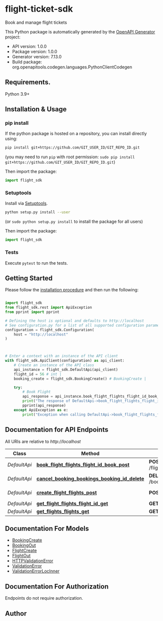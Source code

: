 # flight-ticket-sdk
Book and manage flight tickets

This Python package is automatically generated by the [OpenAPI Generator](https://openapi-generator.tech) project:

- API version: 1.0.0
- Package version: 1.0.0
- Generator version: 7.13.0
- Build package: org.openapitools.codegen.languages.PythonClientCodegen

## Requirements.

Python 3.9+

## Installation & Usage
### pip install

If the python package is hosted on a repository, you can install directly using:

```sh
pip install git+https://github.com/GIT_USER_ID/GIT_REPO_ID.git
```
(you may need to run `pip` with root permission: `sudo pip install git+https://github.com/GIT_USER_ID/GIT_REPO_ID.git`)

Then import the package:
```python
import flight_sdk
```

### Setuptools

Install via [Setuptools](http://pypi.python.org/pypi/setuptools).

```sh
python setup.py install --user
```
(or `sudo python setup.py install` to install the package for all users)

Then import the package:
```python
import flight_sdk
```

### Tests

Execute `pytest` to run the tests.

## Getting Started

Please follow the [installation procedure](#installation--usage) and then run the following:

```python

import flight_sdk
from flight_sdk.rest import ApiException
from pprint import pprint

# Defining the host is optional and defaults to http://localhost
# See configuration.py for a list of all supported configuration parameters.
configuration = flight_sdk.Configuration(
    host = "http://localhost"
)



# Enter a context with an instance of the API client
with flight_sdk.ApiClient(configuration) as api_client:
    # Create an instance of the API class
    api_instance = flight_sdk.DefaultApi(api_client)
    flight_id = 56 # int | 
    booking_create = flight_sdk.BookingCreate() # BookingCreate | 

    try:
        # Book Flight
        api_response = api_instance.book_flight_flights_flight_id_book_post(flight_id, booking_create)
        print("The response of DefaultApi->book_flight_flights_flight_id_book_post:\n")
        pprint(api_response)
    except ApiException as e:
        print("Exception when calling DefaultApi->book_flight_flights_flight_id_book_post: %s\n" % e)

```

## Documentation for API Endpoints

All URIs are relative to *http://localhost*

Class | Method | HTTP request | Description
------------ | ------------- | ------------- | -------------
*DefaultApi* | [**book_flight_flights_flight_id_book_post**](docs/DefaultApi.md#book_flight_flights_flight_id_book_post) | **POST** /flights/{flight_id}/book | Book Flight
*DefaultApi* | [**cancel_booking_bookings_booking_id_delete**](docs/DefaultApi.md#cancel_booking_bookings_booking_id_delete) | **DELETE** /bookings/{booking_id} | Cancel Booking
*DefaultApi* | [**create_flight_flights_post**](docs/DefaultApi.md#create_flight_flights_post) | **POST** /flights/ | Create Flight
*DefaultApi* | [**get_flight_flights_flight_id_get**](docs/DefaultApi.md#get_flight_flights_flight_id_get) | **GET** /flights/{flight_id} | Get Flight
*DefaultApi* | [**get_flights_flights_get**](docs/DefaultApi.md#get_flights_flights_get) | **GET** /flights/ | Get Flights


## Documentation For Models

 - [BookingCreate](docs/BookingCreate.md)
 - [BookingOut](docs/BookingOut.md)
 - [FlightCreate](docs/FlightCreate.md)
 - [FlightOut](docs/FlightOut.md)
 - [HTTPValidationError](docs/HTTPValidationError.md)
 - [ValidationError](docs/ValidationError.md)
 - [ValidationErrorLocInner](docs/ValidationErrorLocInner.md)


<a id="documentation-for-authorization"></a>
## Documentation For Authorization

Endpoints do not require authorization.


## Author




